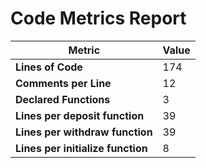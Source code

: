 # Code Metrics Report

| Metric                            | Value     |
|-----------------------------------|-----------|
| **Lines of Code**                 | 174       |
| **Comments per Line**             | 12        |
| **Declared Functions**            | 3         |
| **Lines per deposit function**    | 39        |
| **Lines per withdraw function**   | 39        |
| **Lines per initialize function** | 8         |


